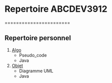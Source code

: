 # Repertoire ABCDEV3912 
=======================
## Repertoire personnel 

1. [Algo](https://github.com/AntonyJADE/ABCDEV_2310_AJ/tree/main/Algo)
    * Pseudo_code
    * Java
2. [Objet](https://github.com/AntonyJADE/ABCDEV_2310_AJ/tree/main/Objet)
    * Diagramme UML
    * Java
    
 